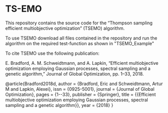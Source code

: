 # TS-EMO
This repository contains the source code for the “Thompson sampling efficient multiobjective optimization” (TSEMO) algorithm. 

To use TSEMO download all files contained in the repository and run the algorithm on the required test-function as shown in "TSEMO_Example"

To cite TSEMO use the following publication:

E. Bradford, A. M. Schweidtmann, and A. Lapkin, “Efficient multiobjective
optimization employing Gaussian processes, spectral sampling
and a genetic algorithm,” Journal of Global Optimization, pp. 1–33,
2018.

@article{Bradford2018d,
author = {Bradford, Eric and Schweidtmann, Artur M and Lapkin, Alexei},
issn = {0925-5001},
journal = {Journal of Global Optimization},
pages = {1--33},
publisher = {Springer},
title = {{Efficient multiobjective optimization employing Gaussian processes, spectral sampling and a genetic algorithm}},
year = {2018}
}
